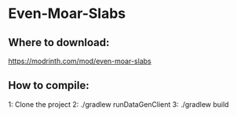 # Even-Moar-Slabs

## Where to download:
https://modrinth.com/mod/even-moar-slabs

## How to compile:
1: Clone the project
2: ./gradlew runDataGenClient
3: ./gradlew build

